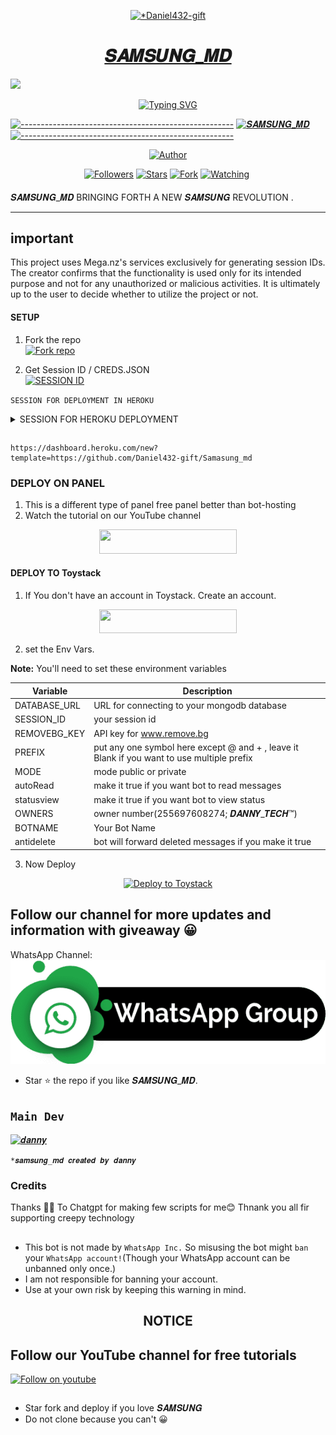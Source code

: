 <p align="center">  
  <a href="">
    <img alt="*Daniel432-gift" height="200" src="https://whatsapp.com/channel/0029VacQFw65Ui2gGv0Kwk1r">
    <h1 align="center">𝑺𝑨𝑴𝑺𝑼𝑵𝑮_𝑴𝑫</h1>
  </a>
</p>
<a><img src='https://files.catbox.moe/y4meeu.jpg'/></a>
<p align="center">
<p align="center">
  <a href="https://git.io/typing-svg"><img src="https://readme-typing-svg.demolab.com?font=EB+Garamond&weight=800&size=28&duration=4000&pause=1000&random=false&width=435&lines=+•★⃝ 𝑺𝑨𝑴𝑺𝑼𝑵𝑮_+𝑴𝑫★⃝•;MULTI-DEVICE+WHATSAPP+BOT;DEVELOPED+BY+DANNY;RELEASED+DATE+09%2F11%2F2024." alt="Typing SVG" /></a>
</p>
 
  [![-----------------------------------------------------](https://raw.githubusercontent.com/andreasbm/readme/master/assets/lines/colored.png)](#table-of-contents)
 <a href="https://whatsapp.com/channel/0029VacQFw65Ui2gGv0Kwk1r">
 <img alt="𝑺𝑨𝑴𝑺𝑼𝑵𝑮_𝑴𝑫" height="200" src="https://files.catbox.moe/y4meeu.jpg">
 [![-----------------------------------------------------](https://raw.githubusercontent.com/andreasbm/readme/master/assets/lines/colored.png)](#table-of-contents)
  
</h1> 


<p align="center">
<a href="https://github.com/Daniel432-gift"><img title="Author" src="https://img.shields.io/badge/𝑺𝑨𝑴𝑺𝑼𝑵𝑮_𝑴𝑫-black?style=for-the-badge&logo=telegram"></a>
<p/>
<p align="center">
<a href="https://github.com/Daniel432-gift?tab=followers"><img title="Followers" src="https://img.shields.io/github/followers/Daniel432-gift?label=Followers&style=social"></a>
<a href="https://github.com/Daniel432-gift/Samasung_md/stargazers/"><img title="Stars" src="https://img.shields.io/github/stars/Daniel432-gift/Samasung_md?&style=social"></a>
<a href="https://github.com/Daniel432-gift/Samasung_md/network/members"><img title="Fork" src="https://img.shields.io/github/forks/Daniel432-gift/Samasung_md?style=social"></a>
<a href="https://github.com/Daniel432-gift/Samasung_md/watchers"><img title="Watching" src="https://img.shields.io/github/watchers/Daniel432-gift/Samasung_md?label=Watching&style=social"></a>
<a href="https://app.fossa.com/projects/git%2Bgithub.com%2FOpaksfirs%2𝑺𝑨𝑴𝑺𝑼𝑵𝑮_𝑴𝑫?ref=badge_shield" alt="FOSSA Status"><img sarc="https://app.fossa.com/api/projects/git%2Bgithub.com%2FOpaksfire%2F𝑺𝑨𝑴𝑺𝑼𝑵𝑮_𝑴𝑫.svg?type=shield"/></a>
</p>

####  
𝑺𝑨𝑴𝑺𝑼𝑵𝑮_𝑴𝑫 BRINGING FORTH A NEW 𝑺𝑨𝑴𝑺𝑼𝑵𝑮 REVOLUTION .

***
## important

This project  uses Mega.nz's services exclusively for generating session IDs. The creator confirms that the functionality is used only for its intended purpose and not for any unauthorized or malicious activities. It is ultimately up to the user to decide whether to utilize the project or not.

#### SETUP

1. Fork the repo
    <br>
<a href='https://github.com/Daniel432-gift/Samasung_md/fork' target="_blank"><img alt='Fork repo' src='https://img.shields.io/badge/Fork Repo-100000?style=for-the-badge&logo=scan&logoColor=white&labelColor=black&color=black'/></a>


2. Get Session ID / CREDS.JSON 
    <br>
<a href='https://samsung-ls3s.onrender.com' target="_blank"><img alt='SESSION ID' src='https://img.shields.io/badge/Session_id-100000?style=for-the-badge&logo=scan&logoColor=white&labelColor=black&color=black'/></a>

`SESSION FOR DEPLOYMENT IN HEROKU`

</details>

<details>
<summary>SESSION FOR HEROKU DEPLOYMENT</summary>
   
**1. If you dont have Heroku account**

   <a href='https://signup.heroku.com/' target="_blank"><img alt='Heroku' src='https://img.shields.io/badge/-ℂℝ𝔼𝔸𝕋𝔼 𝔸ℂℂ𝕆𝕌ℕ𝕋 ℕ𝕆𝕎-black?style=for-the-badge&logo=heroku&logoColor=purple'/></a>

**2. Deploy To Heroku**       
   <a href='https://dashboard.heroku.com/new?template=https://github.com/Daniel432-gift/Samasung_md/tree/main' target="_blank"><img alt='DEPLOY' src='https://img.shields.io/badge/-𝔻𝔼ℙ𝕃𝕆𝕐 𝕋𝕆 ℍ𝔼ℝ𝕆𝕂𝕌-black?style=for-the-badge&logo=heroku&logoColor=purple'/></a>
</details>

##

  
```
https://dashboard.heroku.com/new?template=https://github.com/Daniel432-gift/Samasung_md 
```

### DEPLOY ON PANEL 

1. This is a different type of panel free panel better than bot-hosting
2. Watch the tutorial on our YouTube channel
    <br>
<p align="center"><a href="https://www.evoshosting.com"> <img src="https://img.shields.io/badge/FREE-PANEL%20Account-red?style=for-the-badge&logo=Free-Panel" width="220" height="38.45"/></a></p>  

#### DEPLOY TO Toystack

1. If You don't have an account in Toystack. Create an account.
    <br>
<p align="center"><a href="https://toystack.ai"> <img src="https://img.shields.io/badge/Toystack%20Account-blue?style=for-the-badge&logo=Toystack" width="220" height="38.45"/></a></p>

2. set the Env Vars.
    <br>


**Note:** You'll need to set these environment variables 

| Variable | Description 
|---|---|
| DATABASE_URL | URL for connecting to your mongodb database | 
| SESSION_ID | your session id | 
| REMOVEBG_KEY | API key for www.remove.bg | 
| PREFIX | put any one symbol here except @ and + , leave it Blank if you want to use multiple prefix |
| MODE | mode public or private |
| autoRead | make it true if you want bot to read messages |
| statusview | make it true if you want bot to view status | 
| OWNERS | owner number(255697608274; 𝑫𝑨𝑵𝑵𝒀_𝑻𝑬𝑪𝑯™) | 
| BOTNAME | Your Bot Name | 
| antidelete | bot will forward deleted messages if you make it true | 


3. Now Deploy
   <br>
 <div align="center">
  <a href="https://toystack.ai">
    <img src="https://img.shields.io/badge/Toystack%20Account-blue?style=for-the-badge&logo=Toystack" width="220" height="38.45" alt="Deploy to Toystack ">
  </a>
</div>


 
 ## Follow our channel for more updates and information with giveaway 😀

WhatsApp Channel: <a href="https://whatsapp.com/channel/0029VacQFw65Ui2gGv0Kwk1r"><img alt="WhatsApp" src="https://raw.githubusercontent.com/Neeraj-x0/Neeraj-x0/main/photos/suddidina-join-whatsapp.png"/></a>

- Star ⭐ the repo if you like 𝑺𝑨𝑴𝑺𝑼𝑵𝑮_𝑴𝑫.


## `Main Dev` 
<a href="https://github.com/Daniel432-gift"><img src="https://files.catbox.moe/y4meeu.jpg" width="250" height="250" alt="𝒅𝒂𝒏𝒏𝒚"/></a>
  
`*𝒔𝒂𝒎𝒔𝒖𝒏𝒈_𝒎𝒅 𝒄𝒓𝒆𝒂𝒕𝒆𝒅 𝒃𝒚 𝒅𝒂𝒏𝒏𝒚`

### Credits 
Thanks 🙏🏿 To Chatgpt for making few scripts for me😊
Thnank you all fir supporting creepy technology 

   
## 
- This bot is not made by `WhatsApp Inc.` So misusing the bot might `ban` your `WhatsApp account!`(Though your WhatsApp account can be unbanned only once.)
- I am not responsible for banning your account.
- Use at your own risk by keeping this warning in mind.


<h2 align="center">  NOTICE
</h2>

## Follow our YouTube channel for free tutorials 
<a href='https://www.youtube.com/@creepy_technology' target="_blank"><img alt='Follow on youtube' src='https://img.shields.io/badge/Follow on YouTube-100000?style=for-the-badge&logo=scan&logoColor=white&labelColor=black&color=black'/></a>
   
## 
- Star fork and deploy if you love 𝑺𝑨𝑴𝑺𝑼𝑵𝑮
- Do not clone because you can't 😀



